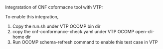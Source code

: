 Integratation of CNF coformacne tool with VTP:

To enable this integration, 
1. Copy the run.sh under VTP OCOMP bin dir
2. copy the cnf-conformance-check.yaml under VTP OCOMP open-cli-home dir
3. Run OCOMP schema-refresh command to enable this test case in VTP


